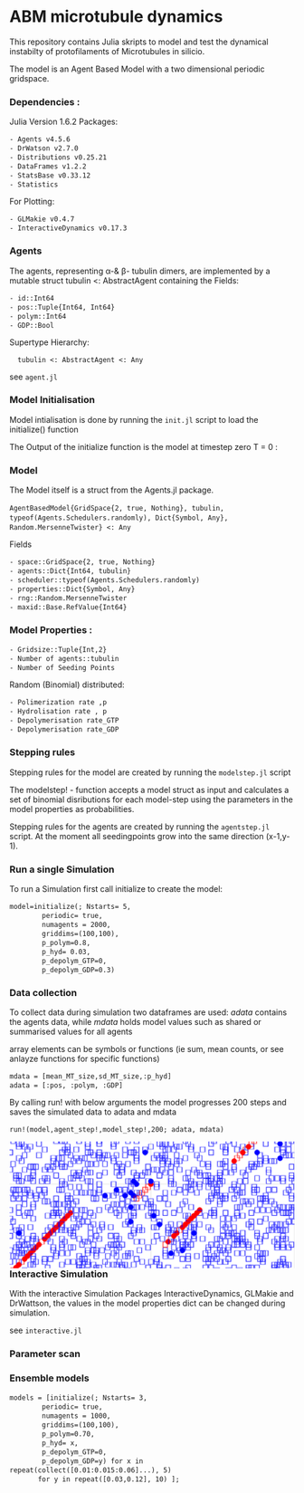 # ABM microtubule dynamics

This repository contains Julia skripts to model and test the dynamical instabilty of protofilaments of Microtubules in silicio.

The model is an Agent Based Model with a two dimensional periodic gridspace.

### Dependencies :
Julia Version 1.6.2
 Packages: 
 
    - Agents v4.5.6
    - DrWatson v2.7.0
    - Distributions v0.25.21
    - DataFrames v1.2.2
    - StatsBase v0.33.12
    - Statistics

For Plotting: 

	- GLMakie v0.4.7
	- InteractiveDynamics v0.17.3

### Agents 
 
The agents, representing α-& β- tubulin dimers, are implemented by a
mutable struct tubulin <: AbstractAgent
containing the Fields:

    - id::Int64
    - pos::Tuple{Int64, Int64}
    - polym::Int64
    - GDP::Bool

Supertype Hierarchy:
      
      tubulin <: AbstractAgent <: Any
    
see `agent.jl`


    
### Model Initialisation

Model intialisation is done by running the `init.jl` script to load the initialize() function

The Output of the initialize function is the model at timestep zero T = 0 :


### Model

The Model itself is a struct from the Agents.jl package.

`AgentBasedModel{GridSpace{2, true, Nothing}, tubulin, typeof(Agents.Schedulers.randomly), Dict{Symbol, Any}, Random.MersenneTwister} <: Any`

Fields

	- space::GridSpace{2, true, Nothing}
	- agents::Dict{Int64, tubulin}
	- scheduler::typeof(Agents.Schedulers.randomly)
	- properties::Dict{Symbol, Any}
	- rng::Random.MersenneTwister
	- maxid::Base.RefValue{Int64}

### Model Properties :

    - Gridsize::Tuple{Int,2}
    - Number of agents::tubulin
    - Number of Seeding Points
    
   Random (Binomial) distributed:
    
    - Polimerization rate ,p
    - Hydrolisation rate , p
    - Depolymerisation rate_GTP
    - Depolymerisation rate_GDP
    

  
### Stepping rules


Stepping rules for the model are created by running the `modelstep.jl` script

The modelstep! - function accepts a model struct as input and calculates a set of binomial disributions for each model-step using the parameters in the model properties as probabilities. 

Stepping rules for the agents are created by running the `agentstep.jl` script. 
At the moment all seedingpoints grow into the same direction (x-1,y-1).



 
### Run a single Simulation

To run a Simulation first call initialize to create the model:

```
model=initialize(; Nstarts= 5,
        periodic= true,
        numagents = 2000,
        griddims=(100,100), 
        p_polym=0.8,
        p_hyd= 0.03,
        p_depolym_GTP=0,
        p_depolym_GDP=0.3) 

```

### Data collection 

To collect data during simulation two dataframes are used:
 _adata_ contains the agents data, while
 _mdata_ holds model values such as shared or summarised values for all agents

array elements can be symbols or functions (ie sum, mean counts, or see anlayze functions for specific functions) 


```
mdata = [mean_MT_size,sd_MT_size,:p_hyd]
adata = [:pos, :polym, :GDP]
```

By calling run! with below arguments the model progresses 200 steps and saves the simulated data to adata and mdata
```
run!(model,agent_step!,model_step!,200; adata, mdata)

```


<img src="p2.png"
     alt="Microtubuli"
     style="float: left; margin-right: 10px;" />
     
<br>

### Interactive Simulation

With the interactive Simulation Packages InteractiveDynamics, GLMakie and DrWattson, the values in the model properties dict can be changed during simulation.

see `interactive.jl` 

### Parameter scan

### Ensemble models


```
models = [initialize(; Nstarts= 3,
        periodic= true,
        numagents = 1000,
        griddims=(100,100), 
        p_polym=0.70,
        p_hyd= x,
        p_depolym_GTP=0,
        p_depolym_GDP=y) for x in repeat(collect([0.01:0.015:0.06]...), 5)
       for y in repeat([0.03,0.12], 10) ];
```

